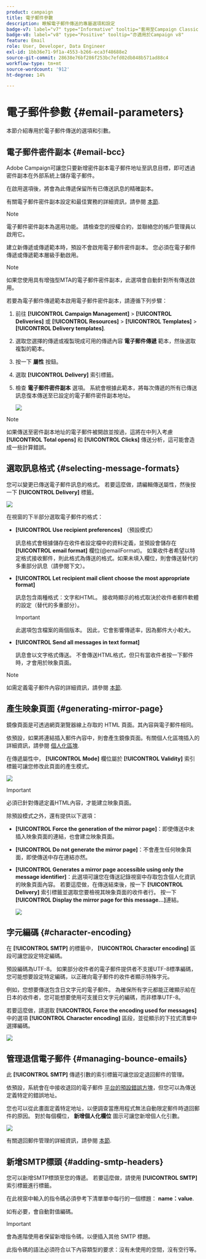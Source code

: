```yaml
---
product: campaign
title: 電子郵件參數
description: 瞭解電子郵件傳送的專屬選項和設定
badge-v7: label="v7" type="Informative" tooltip="套用至Campaign Classic v7"
badge-v8: label="v8" type="Positive" tooltip="亦適用於Campaign v8"
feature: Email
role: User, Developer, Data Engineer
exl-id: 1bb36e71-9f1a-4553-b266-eca3f48688e2
source-git-commit: 28638e76bf286f253bc7efd02db848b571ad88c4
workflow-type: tm+mt
source-wordcount: '912'
ht-degree: 14%

---
```


# 電子郵件參數 {#email-parameters}

本節介紹專用於電子郵件傳送的選項和引數。

## 電子郵件密件副本 {#email-bcc}

Adobe Campaign可讓您只要新增密件副本電子郵件地址至訊息目標，即可透過密件副本在外部系統上儲存電子郵件。

在啟用選項後，將會為此傳遞保留所有已傳送訊息的精確副本。

有關電子郵件密件副本設定和最佳實務的詳細資訊，請參閱 [本節](../../installation/using/email-archiving.md).

>[!NOTE]
>
>電子郵件密件副本為選用功能。 請檢查您的授權合約，並聯絡您的帳戶管理員以啟用它。

建立新傳遞或傳遞範本時，預設不會啟用電子郵件密件副本。 您必須在電子郵件傳遞或傳遞範本層級手動啟用。

>[!NOTE]
>
>如果您使用具有增強型MTA的電子郵件密件副本，此選項會自動針對所有傳送啟用。

若要為電子郵件傳遞範本啟用電子郵件密件副本，請遵循下列步驟：

1. 前往 **[!UICONTROL Campaign Management]** > **[!UICONTROL Deliveries]** 或 **[!UICONTROL Resources]** > **[!UICONTROL Templates]** > **[!UICONTROL Delivery templates]**.
1. 選取您選擇的傳遞或複製現成可用的傳遞內容 **電子郵件傳遞** 範本，然後選取複製的範本。
1. 按一下 **屬性** 按鈕。
1. 選取 **[!UICONTROL Delivery]** 索引標籤。
1. 檢查 **電子郵件密件副本** 選項。 系統會根據此範本，將每次傳遞的所有已傳送訊息復本傳送至已設定的電子郵件密件副本地址。

   ![](assets/s_ncs_user_wizard_archiving.png)

>[!NOTE]
>
>如果傳送至密件副本地址的電子郵件被開啟並按過，這將在中列入考慮 **[!UICONTROL Total opens]** 和 **[!UICONTROL Clicks]** 傳送分析，這可能會造成一些計算錯誤。

## 選取訊息格式 {#selecting-message-formats}

您可以變更已傳送電子郵件訊息的格式。 若要這麼做，請編輯傳送屬性，然後按一下 **[!UICONTROL Delivery]** 標籤。

![](assets/s_ncs_user_wizard_email_param.png)

在視窗的下半部分選取電子郵件的格式：

* **[!UICONTROL Use recipient preferences]** （預設模式）

  訊息格式會根據儲存在收件者設定檔中的資料定義，並預設會儲存在 **[!UICONTROL email format]** 欄位(@emailFormat)。 如果收件者希望以特定格式接收郵件，則此格式為傳送的格式。如果未填入欄位，則會傳送替代的多重部分訊息（請參閱下文）。

* **[!UICONTROL Let recipient mail client choose the most appropriate format]**

  訊息包含兩種格式：文字和HTML。 接收時顯示的格式取決於收件者郵件軟體的設定（替代的多重部分）。

  >[!IMPORTANT]
  >
  >此選項包含檔案的兩個版本。 因此，它會影響傳遞率，因為郵件大小較大。

* **[!UICONTROL Send all messages in text format]**

  訊息會以文字格式傳送。 不會傳送HTML格式，但只有當收件者按一下郵件時，才會用於映象頁面。

>[!NOTE]
>
>如需定義電子郵件內容的詳細資訊，請參閱 [本節](defining-the-email-content.md).

## 產生映象頁面 {#generating-mirror-page}

鏡像頁面是可透過網頁瀏覽器線上存取的 HTML 頁面。其內容與電子郵件相同。

依預設，如果將連結插入郵件內容中，則會產生鏡像頁面。有關個人化區塊插入的詳細資訊，請參閱 [個人化區塊](personalization-blocks.md).

在傳遞屬性中， **[!UICONTROL Mode]** 欄位屬於 **[!UICONTROL Validity]** 索引標籤可讓您修改此頁面的產生模式。

![](assets/s_ncs_user_wizard_miror_page_mode.png)

>[!IMPORTANT]
>
>必須已針對傳遞定義HTML內容，才能建立映象頁面。

除預設模式之外，還有提供以下選項：

* **[!UICONTROL Force the generation of the mirror page]**：即使傳送中未插入映象頁面的連結，也會建立映象頁面。
* **[!UICONTROL Do not generate the mirror page]**：不會產生任何映象頁面，即使傳送中存在連結亦然。
* **[!UICONTROL Generates a mirror page accessible using only the message identifier]**：此選項可讓您在傳送記錄視窗中存取包含個人化資訊的映象頁面內容。 若要這麼做，在傳送結束後，按一下 **[!UICONTROL Delivery]** 索引標籤並選取您要檢視其映象頁面的收件者行。 按一下&#x200B;**[!UICONTROL Display the mirror page for this message...]**&#x200B;連結。

  ![](assets/s_ncs_user_wizard_miror_page_link.png)

## 字元編碼 {#character-encoding}

在 **[!UICONTROL SMTP]** 的標籤中， **[!UICONTROL Character encoding]** 區段可讓您設定特定編碼。

預設編碼為UTF-8。 如果部分收件者的電子郵件提供者不支援UTF-8標準編碼，您可能想要設定特定編碼，以正確向電子郵件的收件者顯示特殊字元。

例如，您想要傳送包含日文字元的電子郵件。 為確保所有字元都能正確顯示給在日本的收件者，您可能想要使用可支援日文字元的編碼，而非標準UTF-8。

若要這麼做，請選取 **[!UICONTROL Force the encoding used for messages]** 中的選項 **[!UICONTROL Character encoding]** 區段，並從顯示的下拉式清單中選擇編碼。

![](assets/s_ncs_user_email_del_properties_smtp_tab_encoding.png)

## 管理退信電子郵件 {#managing-bounce-emails}

此 **[!UICONTROL SMTP]** 傳遞引數的索引標籤可讓您設定退回郵件的管理。

依預設，系統會在中接收退回的電子郵件 [平台的預設錯誤方塊](../../installation/using/deploying-an-instance.md#parameters-for-delivered-emails-parameters-for-delivered-emails)，但您可以為傳送定義特定的錯誤地址。

您也可以從此畫面定義特定地址，以便調查當應用程式無法自動限定郵件時退回郵件的原因。 對於每個欄位， **新增個人化欄位** 圖示可讓您新增個人化引數。

![](assets/s_ncs_user_email_del_properties_smtp_tab.png)

有關退回郵件管理的詳細資訊，請參閱 [本節](understanding-delivery-failures.md#bounce-mail-management).

## 新增SMTP標頭 {#adding-smtp-headers}

您可以新增SMTP標頭至您的傳遞。 若要這麼做，請使用 **[!UICONTROL SMTP]** 索引標籤進行標籤。

在此視窗中輸入的指令碼必須參考下清單單中每行的一個標題： **name：value**.

如有必要，會自動對值編碼。

>[!IMPORTANT]
>
>會為進階使用者保留新增指令碼，以便插入其他 SMTP 標題。
>
>此指令碼的語法必須符合以下內容類型的要求：沒有未使用的空間，沒有空行等。
